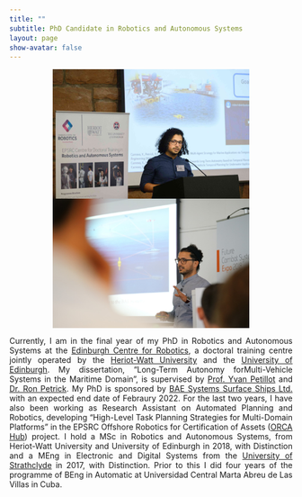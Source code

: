 ```yaml
---
title: ""
subtitle: PhD Candidate in Robotics and Autonomous Systems
layout: page
show-avatar: false
---
```


<p align="center"> <img src="/img/1.jpeg" align="center" width="350" height="230">  <img src="/img/0.jpeg" align="center" width="350" height="230"> </p>

<p align="justify">
Currently, I am in the final year of my PhD in Robotics and Autonomous Systems at the <a href="https://www.edinburgh-robotics.org/" style="float: ;">Edinburgh Centre for Robotics</a>, a doctoral training centre jointly operated by the <a href="https://www.hw.ac.uk/" style="float: ;">Heriot-Watt University</a> and the <a href="https://www.ed.ac.uk/informatics" style="float: ;">University of Edinburgh</a>.  My dissertation, “Long-Term Autonomy forMulti-Vehicle Systems in the Maritime Domain”, is supervised by <a href="https://researchportal.hw.ac.uk/en/persons/yvan-petillot" style="float: ;">Prof. Yvan Petillot</a> and <a href="http://homepages.inf.ed.ac.uk/rpetrick/" style="float: ;">Dr. Ron Petrick</a>. My PhD is sponsored by <a href="https://www.baesystems.com/en/our-company/our-businesses/maritime" style="float: ;">BAE Systems Surface Ships Ltd.</a>  with an expected end date of Febraury 2022. For the last two years, I have also been working as Research Assistant on Automated Planning and Robotics, developing “High-Level Task Planning Strategies for Multi-Domain Platforms” in the EPSRC Offshore Robotics for Certification of Assets (<a href="https://orcahub.org/" style="float: ;">ORCA Hub</a>) project. I hold a MSc in Robotics and Autonomous Systems, from Heriot-Watt University and University of Edinburgh in 2018, with Distinction and a MEng in Electronic and Digital Systems from the <a href="https://www.strath.ac.uk/" style="float: ;">University of Strathclyde</a> in 2017, with Distinction. Prior to this I did four years of the programme of BEng in Automatic at Universidad Central Marta Abreu de Las Villas in Cuba. 
</p>



